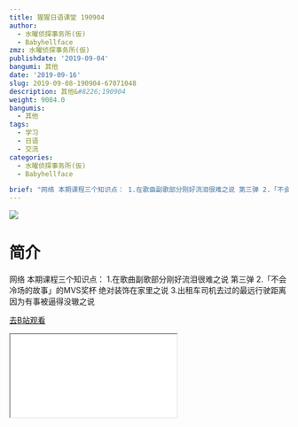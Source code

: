 ```yaml
---
title: 猩猩日语课堂 190904
author:
  - 水曜侦探事务所(仮)
  - Babyhellface
zmz: 水曜侦探事务所(仮)
publishdate: '2019-09-04'
bangumi: 其他
date: '2019-09-16'
slug: 2019-09-08-190904-67071048
description: 其他&#8226;190904
weight: 9084.0
bangumis:
  - 其他
tags:
  - 学习
  - 日语
  - 交流
categories:
  - 水曜侦探事务所(仮)
  - Babyhellface

brief: "网络 本期课程三个知识点： 1.在歌曲副歌部分刚好流泪很难之说 第三弹 2.「不会冷场的故事」的MVS奖杯 绝对装饰在家里之说 3.出租车司机去过的最远行驶距离 因为有事被逼得没辙之说"
---
```

![](https://raw.githubusercontent.com/tcgriffith/owaraisite/master/static/tmpimg/8360ddff33cfafabfb1e209e1fbe2126a48b9079.jpg.480.jpg)
# 简介  
网络
本期课程三个知识点：
1.在歌曲副歌部分刚好流泪很难之说 第三弹
2.「不会冷场的故事」的MVS奖杯 绝对装饰在家里之说
3.出租车司机去过的最远行驶距离 因为有事被逼得没辙之说  

[去B站观看](https://www.bilibili.com/video/av67071048/)
<div class ="resp-container"><iframe class="testiframe" src="//player.bilibili.com/player.html?aid=67071048"", scrolling="no", allowfullscreen="true" > </iframe></div> 

